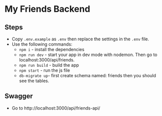 # My Friends Backend

## Steps

- Copy `.env.example` as `.env` then replace the settings in the `.env` file.
- Use the following commands:
  - `npm i` - install the dependencies
  - `npm run dev` - start your app in dev mode with nodemon. Then go to localhost:3000/api/friends.
  - `npm run build` - build the app
  - `npm start` - run the js file
  - `db-migrate up`- first create schema named: friends then you should see the tables.

## Swagger

- Go to http://localhost:3000/api/friends-api/

